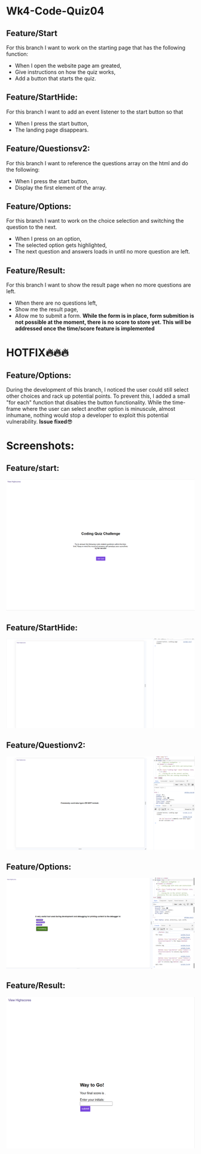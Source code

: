 # Wk4-Code-Quiz04
## Feature/Start
For this branch I want to work on the starting page that has the following function:
- When I open the website page am greated,
- Give instructions on how the quiz works,
- Add a button that starts the quiz.

## Feature/StartHide:
For this branch I want to add an event listener to the start button so that
- When I press the start button,
- The landing page disappears.

## Feature/Questionsv2:
For this branch I want to reference the questions array on the html and do the following:
- When I press the start button,
- Display the first element of the array.
## Feature/Options:
For this branch I want to work on the choice selection and switching the question to the next.
- When I press on an option,
- The selected option gets highlighted,
- The next question and answers loads in until no more question are left.
## Feature/Result:
For this branch I want to show the result page when no more questions are left.
- When there are no questions left,
- Show me the result page,
- Allow me to submit a form.
**While the form is in place, form submition is not possible at the moment, there is no score to store yet. This will be addressed once the time/score feature is implemented**

# HOTFIX🔥🔥🔥
## Feature/Options:
During the development of this branch, I noticed the user could still select other choices and rack up potential points. To prevent this, I added a small "for each" function that disables the button functionality. While the time-frame where the user can select another option is minuscule, almost inhumane, nothing would stop a developer to exploit this potential vulnerability. **Issue fixed**😎
# Screenshots:
## Feature/start:
![Alt text](/asset/doc/FeatureStart.png)

## Feature/StartHide:
![Alt text](/asset/doc/StartHide.png)

## Feature/Questionv2:
![Alt text](/asset/doc/Questionsv2.png)

## Feature/Options:
![Alt text](/asset/doc/Options.png)

## Feature/Result:
![Alt text](/asset/doc/Result.png)
